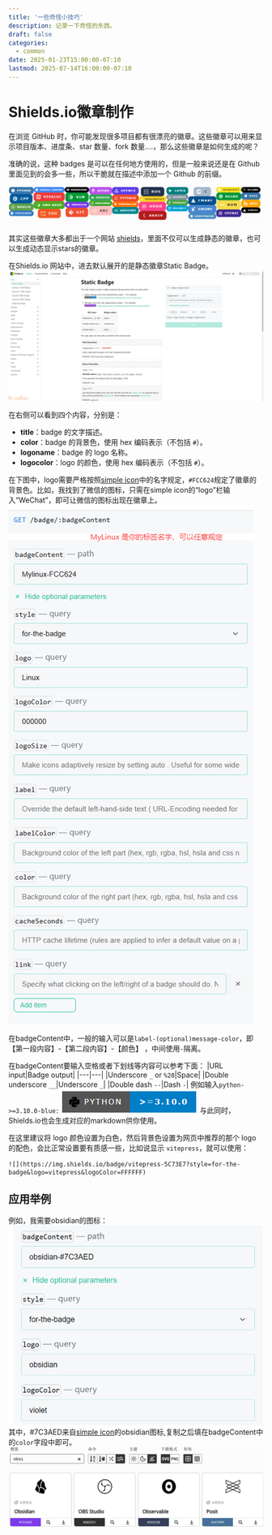 ```yaml
---
title: '一些奇怪小技巧'
description: 记录一下奇怪的东西。
draft: false
categories:
  - common
date: 2025-01-23T15:00:00-07:10
lastmod: 2025-07-14T16:00:00-07:10
---
```

#  Shields.io徽章制作
在浏览 GitHub 时，你可能发现很多项目都有很漂亮的徽章。这些徽章可以用来显示项目版本、进度条、star 数量、fork 数量....，那么这些徽章是如何生成的呢？

准确的说，这种 badges 是可以在任何地方使用的，但是一般来说还是在 Github 里面见到的会多一些，所以干脆就在描述中添加一个 Github 的前缀。

![](output_image/9fe3f58296496562d0c9ff3f6506fb5c.png)

其实这些徽章大多都出于一个网站 [shields](https://shields.io/)，里面不仅可以生成静态的徽章，也可以生成动态显示stars的徽章。

在Shields.io 网站中，进去默认展开的是静态徽章Static Badge。
![](output_image/e15ee28ae839c3bf77a6927704b75332.webp)

在右侧可以看到四个内容，分别是：

- **title**：badge 的文字描述。
- **color**：badge 的背景色，使用 hex 编码表示（不包括 `#`）。
- **logoname**：badge 的 logo 名称。
- **logocolor**：logo 的颜色，使用 hex 编码表示（不包括 `#`）。

在下图中，logo需要严格按照[simple icon](https://simpleicons.org/)中的名字规定，`#FCC624`规定了徽章的背景色。比如，我找到了微信的图标，只需在simple icon的“logo”栏输入“WeChat”，即可让微信的图标出现在徽章上。
![](output_image/c2f35a1675ef8efaa27699e46202329b.png)

在badgeContent中，一般的输入可以是`label-(optional)message-color`，即【第一段内容】-【第二段内容】-【颜色】 ，中间使用`-`隔离。

在badgeContent要输入空格或者下划线等内容可以参考下面：
|URL input|Badge output|
|---|---|
|Underscore `_` or `%20`|Space|
|Double underscore `__`|Underscore `_`|
|Double dash `--`|Dash `-`|
例如输入`python->=3.10.0-blue:`
![](output_image/a81de07298980f6353e7124f51d22dff.png)
与此同时，Shields.io也会生成对应的markdown供你使用。

在这里建议将 logo 颜色设置为白色，然后背景色设置为网页中推荐的那个 logo 的配色，会比正常设置要有质感一些，比如说显示 `vitepress`，就可以使用：
```
![](https://img.shields.io/badge/vitepress-5C73E7?style=for-the-badge&logo=vitepress&logoColor=FFFFFF)
```

## 应用举例
例如，我需要obsidian的图标：
![](output_image/image1.png)
其中，#7C3AED来自[simple icon](https://simpleicons.org/)的obsidian图标,复制之后填在badgeContent中的`color`字段中即可。
![](output_image/image2.png)